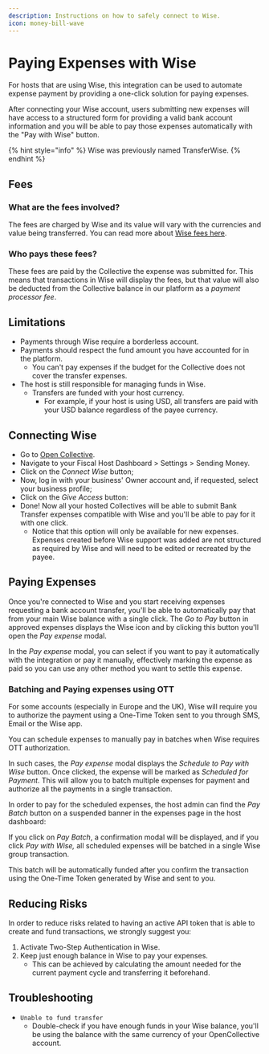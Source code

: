 ```yaml
---
description: Instructions on how to safely connect to Wise.
icon: money-bill-wave
---
```


# Paying Expenses with Wise

For hosts that are using Wise, this integration can be used to automate expense payment by providing a one-click solution for paying expenses.

After connecting your Wise account, users submitting new expenses will have access to a structured form for providing a valid bank account information and you will be able to pay those expenses automatically with the "Pay with Wise" button.

{% hint style="info" %}
Wise was previously named TransferWise.
{% endhint %}

## Fees <a href="#fees" id="fees"></a>

### What are the fees involved? <a href="#what-are-the-fees-involved" id="what-are-the-fees-involved"></a>

The fees are charged by Wise and its value will vary with the currencies and value being transferred. You can read more about [Wise fees here](https://transferwise.com/help/13/understanding-fees-and-rates/2522717/how-do-you-determine-your-fees).

### Who pays these fees? <a href="#who-pays-these-fees" id="who-pays-these-fees"></a>

These fees are paid by the Collective the expense was submitted for. This means that transactions in Wise will display the fees, but that value will also be deducted from the Collective balance in our platform as a _payment processor fee_.



## Limitations <a href="#limitations" id="limitations"></a>

* Payments through Wise require a borderless account.
* Payments should respect the fund amount you have accounted for in the platform.
  * You can't pay expenses if the budget for the Collective does not cover the transfer expenses.
* The host is still responsible for managing funds in Wise.
  * Transfers are funded with your host currency.
    * For example, if your host is using USD, all transfers are paid with your USD balance regardless of the payee currency.



## Connecting Wise <a href="#connecting-wise" id="connecting-wise"></a>

* Go to [Open Collective](https://www.opencollective.com/).
* Navigate to your Fiscal Host Dashboard > Settings > Sending Money.&#x20;
* Click on the _Connect Wise_ button;
* Now, log in with your business' Owner account and, if requested, select your business profile;
* Click on the _Give Access_ button:
* Done! Now all your hosted Collectives will be able to submit Bank Transfer expenses compatible with Wise and you'll be able to pay for it with one click.
  * Notice that this option will only be available for new expenses. Expenses created before Wise support was added are not structured as required by Wise and will need to be edited or recreated by the payee.



## Paying Expenses <a href="#paying-expenses" id="paying-expenses"></a>

Once you're connected to Wise and you start receiving expenses requesting a bank account transfer, you'll be able to automatically pay that from your main Wise balance with a single click. The _Go to Pay_ button in approved expenses displays the Wise icon and by clicking this button you'll open the _Pay expense_ modal.

In the _Pay expense_ modal, you can select if you want to pay it automatically with the integration or pay it manually, effectively marking the expense as paid so you can use any other method you want to settle this expense.

### Batching and Paying expenses using OTT <a href="#batching-and-paying-expenses-using-ott" id="batching-and-paying-expenses-using-ott"></a>

For some accounts (especially in Europe and the UK), Wise will require you to authorize the payment using a One-Time Token sent to you through SMS, Email or the Wise app.

You can schedule expenses to manually pay in batches when Wise requires OTT authorization.

In such cases, the _Pay expense_ modal displays the _Schedule to Pay with Wise_ button. Once clicked, the expense will be marked as _Scheduled for Payment_. This will allow you to batch multiple expenses for payment and authorize all the payments in a single transaction.

In order to pay for the scheduled expenses, the host admin can find the _Pay Batch_ button on a suspended banner in the expenses page in the host dashboard:

If you click on _Pay Batch_, a confirmation modal will be displayed, and if you click _Pay with Wise,_ all scheduled expenses will be batched in a single Wise group transaction.

This batch will be automatically funded after you confirm the transaction using the One-Time Token generated by Wise and sent to you.

## Reducing Risks <a href="#reducing-risks" id="reducing-risks"></a>

In order to reduce risks related to having an active API token that is able to create and fund transactions, we strongly suggest you:

1. Activate Two-Step Authentication in Wise.
2. Keep just enough balance in Wise to pay your expenses.
   * This can be achieved by calculating the amount needed for the current payment cycle and transferring it beforehand.

## Troubleshooting <a href="#troubleshooting" id="troubleshooting"></a>

* `Unable to fund transfer`
  * Double-check if you have enough funds in your Wise balance, you'll be using the balance with the same currency of your OpenCollective account.
